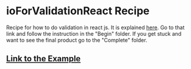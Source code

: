 # ioForValidationReact Recipe
Recipe for how to do validation in react js. It is explained [here](https://iorecipes.com/r/reactjs-custom-validation). Go to that link and follow the instruction in the "Begin" folder. If you get stuck and want to see the final product go to the "Complete" folder. 

## [Link to the Example](https://iorecipes.com/r/reactjs-custom-validation)
